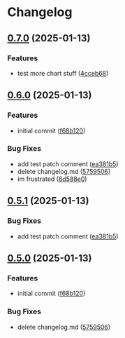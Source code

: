 # Changelog

## [0.7.0](https://github.com/landlockedboat/release-please-test/compare/mychart@v0.6.0...mychart@v0.7.0) (2025-01-13)


### Features

* test more chart stuff ([4cceb68](https://github.com/landlockedboat/release-please-test/commit/4cceb68dd45f49da986c3e0d59cc69b538951b1e))

## [0.6.0](https://github.com/landlockedboat/release-please-test/compare/mychart-v0.5.1...mychart@v0.6.0) (2025-01-13)


### Features

* initial commit ([f68b120](https://github.com/landlockedboat/release-please-test/commit/f68b1208b8db627c9d3887c3077d6ceafebdbb7d))


### Bug Fixes

* add test patch comment ([ea381b5](https://github.com/landlockedboat/release-please-test/commit/ea381b557fdeba6ffd473d01dfde5689e1ab3350))
* delete changelog.md ([5759506](https://github.com/landlockedboat/release-please-test/commit/57595069db3051c1a4d04f92959f9762e798d85f))
* im frustrated ([8d588e0](https://github.com/landlockedboat/release-please-test/commit/8d588e0a6e29c56d1a4ee898b1a2c081c93e4090))

## [0.5.1](https://github.com/landlockedboat/release-please-test/compare/mychart@0.5.0...mychart@v0.5.1) (2025-01-13)


### Bug Fixes

* add test patch comment ([ea381b5](https://github.com/landlockedboat/release-please-test/commit/ea381b557fdeba6ffd473d01dfde5689e1ab3350))

## [0.5.0](https://github.com/landlockedboat/release-please-test/compare/mychart-v0.4.0...mychart@0.5.0) (2025-01-13)


### Features

* initial commit ([f68b120](https://github.com/landlockedboat/release-please-test/commit/f68b1208b8db627c9d3887c3077d6ceafebdbb7d))


### Bug Fixes

* delete changelog.md ([5759506](https://github.com/landlockedboat/release-please-test/commit/57595069db3051c1a4d04f92959f9762e798d85f))
